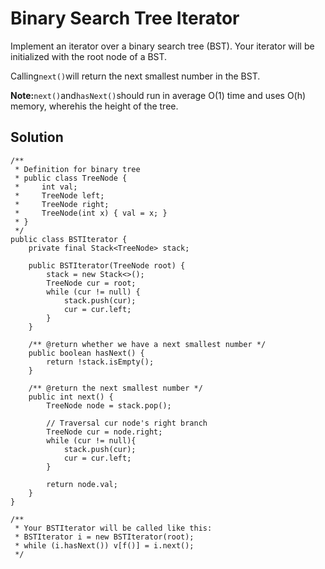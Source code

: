 # Binary Search Tree Iterator

Implement an iterator over a binary search tree \(BST\). Your iterator will be initialized with the root node of a BST.

Calling`next()`will return the next smallest number in the BST.

**Note:**`next()`and`hasNext()`should run in average O\(1\) time and uses O\(h\) memory, wherehis the height of the tree.

## Solution

```
/**
 * Definition for binary tree
 * public class TreeNode {
 *     int val;
 *     TreeNode left;
 *     TreeNode right;
 *     TreeNode(int x) { val = x; }
 * }
 */
public class BSTIterator {
    private final Stack<TreeNode> stack;
    
    public BSTIterator(TreeNode root) {
        stack = new Stack<>();
        TreeNode cur = root;
        while (cur != null) {
            stack.push(cur);
            cur = cur.left;
        }
    }

    /** @return whether we have a next smallest number */
    public boolean hasNext() {
        return !stack.isEmpty();
    }

    /** @return the next smallest number */
    public int next() {
        TreeNode node = stack.pop();
        
        // Traversal cur node's right branch
        TreeNode cur = node.right;
        while (cur != null){
            stack.push(cur);
            cur = cur.left;
        }
        
        return node.val;
    }
}

/**
 * Your BSTIterator will be called like this:
 * BSTIterator i = new BSTIterator(root);
 * while (i.hasNext()) v[f()] = i.next();
 */
```



